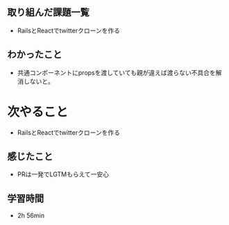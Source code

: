 ## 取り組んだ課題一覧
- RailsとReactでtwitterクローンを作る
## わかったこと
- 共通コンポーネントにpropsを渡していても親が違えば渡らない不具合を解消しないと。
# 次やること
- RailsとReactでtwitterクローンを作る
## 感じたこと
- PRは一発でLGTMもらえて一安心
## 学習時間
- 2h 56min